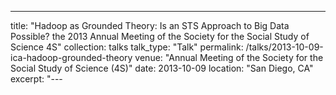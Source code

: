 ---
title: "Hadoop as Grounded Theory: Is an STS Approach to Big Data Possible?  the 2013 Annual Meeting of the Society for the Social Study of Science 4S"
collection: talks
talk_type: "Talk"
permalink: /talks/2013-10-09-ica-hadoop-grounded-theory
venue: "Annual Meeting of the Society for the Social Study of Science (4S)"
date: 2013-10-09
location: "San Diego, CA"
excerpt: "---
